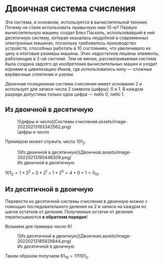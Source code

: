 # Двоичная система счисления

Эта система, в основном, используется в вычислительной технике. Почему не стали использовать привычную нам 10-ю? Первую вычислительную машину создал Блез Паскаль, использовавший в ней десятичную систему, которая оказалась неудобной в современных электронных машинах, поскольку требовалось производство устройств, способных работать в 10 состояниях, что увеличивало их цену и итоговые размеры машины. Этих недостатков лишены элементы, работающие в 2-ой системе. Тем не менее, рассматриваемая система была создана задолго до изобретения вычислительных машин и уходит корнями в цивилизацию Инков, где использовались кипу — сложные верёвочные сплетения и узелки.

Двоичная позиционная система счисления имеет основание $2$ и использует для записи числа $2$ символа (цифры): $0$ и $1$. В каждом разряде допустима только одна цифра — либо $0$, либо $1$.

## Из двоичной в десятичную

<figure markdown>
  ![Цифры и число](Системы счисления.assets/image-20220213193342562.png)
  <figcaption>Цифры и число</figcaption>
</figure>


Примером может служить число $101_2$.

<figure markdown>
  ![Из двоичной в десятичную](Двоичная.assets/image-20220213190446309.png)
  <figcaption>Из двоичной в десятичную</figcaption>
</figure>


$101_2 = 1*2^2 + 0*2^1 + 1*2^0 = 4+0+1 = 5_{10}$.

## Из десятичной в двоичную

Перевести из десятичной системы счисления в двоичную можно с помощью последовательного деления на 2 и записи на каждом из шагов остатков от деления. Полученные остатки от деления переписываются **в обратном порядке**!

Возьмем для примера число $61$

<figure markdown>
  ![Из десятичной в двоичную](Двоичная.assets/image-20220213185929844.png)
  <figcaption>Из десятичной в двоичную</figcaption>
</figure>

Таким образом получаем $61_{10}=111101_2$.